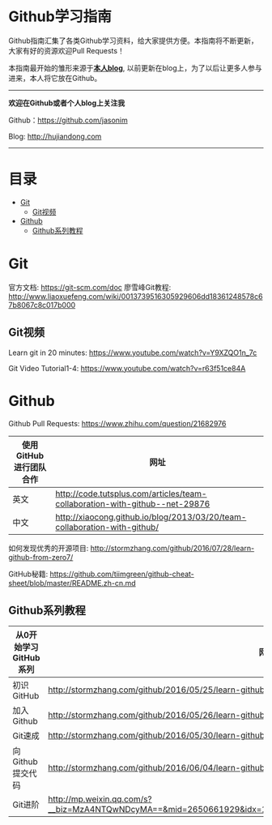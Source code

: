 # Github学习指南
Github指南汇集了各类Github学习资料，给大家提供方便。本指南将不断更新，大家有好的资源欢迎Pull Requests！

本指南最开始的雏形来源于[**本人blog**](http://hujiandong.com), 以前更新在blog上，为了以后让更多人参与进来，本人将它放在Github。

------
**欢迎在Github或者个人blog上关注我**

Github：<https://github.com/jasonim>

Blog: <http://hujiandong.com>

------
# 目录
- [Git](#git)
  - [Git视频](#git视频)
- [Github](#github)
  - [Github系列教程](#github系列教程)

# Git
官方文档: <https://git-scm.com/doc>
廖雪峰Git教程: <http://www.liaoxuefeng.com/wiki/0013739516305929606dd18361248578c67b8067c8c017b000>
## Git视频
Learn git in 20 minutes: <https://www.youtube.com/watch?v=Y9XZQO1n_7c>

Git Video Tutorial1-4: <https://www.youtube.com/watch?v=r63f51ce84A>

# Github
Github Pull Requests: <https://www.zhihu.com/question/21682976>

|使用GitHub进行团队合作|网址|
|------|-----|
|英文| <http://code.tutsplus.com/articles/team-collaboration-with-github--net-29876>|
|中文| <http://xiaocong.github.io/blog/2013/03/20/team-collaboration-with-github/>|

如何发现优秀的开源项目: <http://stormzhang.com/github/2016/07/28/learn-github-from-zero7/>

GitHub秘籍: <https://github.com/tiimgreen/github-cheat-sheet/blob/master/README.zh-cn.md>

## Github系列教程
|从0开始学习 GitHub 系列|网站|
|----|---|
|初识 GitHub|<http://stormzhang.com/github/2016/05/25/learn-github-from-zero1/>|
|加入Github|<http://stormzhang.com/github/2016/05/26/learn-github-from-zero2/>|
|Git速成|<http://stormzhang.com/github/2016/05/30/learn-github-from-zero3/>|
|向Github提交代码|<http://stormzhang.com/github/2016/06/04/learn-github-from-zero4/>|
|Git进阶|<http://mp.weixin.qq.com/s?__biz=MzA4NTQwNDcyMA==&mid=2650661929&idx=1&sn=69e00516a30723c5a20af3c7a84173a4&scene=0>|
